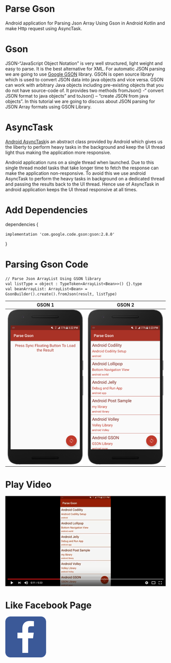 # Parse Gson
Android application for Parsing Json Array Using Gson in Android Kotlin and make Http request using AsyncTask.

# Gson
JSON-“JavaScript Object Notation” is very well structured, light weight and easy to parse. It is the best alternative for XML. For automatic JSON parsing we are going to use [Google GSON](https://github.com/google/gson) library. GSON is open source library which is used to convert JSON data into java objects and vice versa. GSON can work with arbitrary Java objects including pre-existing objects that you do not have source-code of.  It provides two methods fromJson()  -“ convert JSON format to java objects” and  toJson()  – “create JSON from java objects”. In this tutorial we are going to discuss about JSON parsing for JSON Array formats using GSON Library.

# AsyncTask
[Android AsyncTask](https://developer.android.com/reference/android/os/AsyncTask.html)is an abstract class provided by Android which gives us the liberty to perform heavy tasks in the background and keep the UI thread light thus making the application more responsive.

Android application runs on a single thread when launched. Due to this single thread model tasks that take longer time to fetch the response can make the application non-responsive. To avoid this we use android AsyncTask to perform the heavy tasks in background on a dedicated thread and passing the results back to the UI thread. Hence use of AsyncTask in android application keeps the UI thread responsive at all times.

# Add Dependencies
dependencies {

    implementation 'com.google.code.gson:gson:2.8.0'
}

# Parsing Gson Code
    // Parse Json ArrayList Using GSON library
    val listType = object : TypeToken<ArrayList<Bean>>() {}.type
    val beanArrayList: ArrayList<Bean> = GsonBuilder().create().fromJson(result, listType)

GSON 1     |  GSON 2 |
:---------:|:----------:
![](https://github.com/AndroidCodility/ParseGson/blob/master/design/loading.png?raw=true)  |  ![](https://github.com/AndroidCodility/ParseGson/blob/master/design/gson_list.png?raw=true)

# Play Video
[![](https://github.com/AndroidCodility/ParseGson/blob/master/design/gson_video.png?raw=true)](https://youtu.be/L3Lw2klPgfU "Click here to watch")

# Like Facebook Page
[![](https://github.com/AndroidCodility/Barchart-Graph/blob/master/design/fb.png?raw=true)](https://www.facebook.com/androidcodility/ "Click here")
